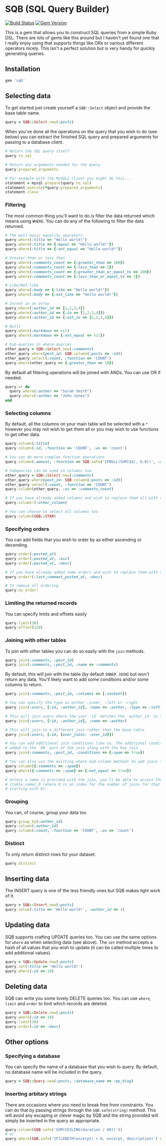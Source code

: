 # SQB (SQL Query Builder)

[![Build Status](https://travis-ci.org/adamcooke/sqb.svg?branch=master)](https://travis-ci.org/adamcooke/sqb) [![Gem Version](https://badge.fury.io/rb/sqb.svg)](https://badge.fury.io/rb/sqb)

This is a gem that allows you to construct SQL queries from a simple Ruby DSL. There are lots of gems like this around but I haven't yet found one that I really enjoy using that supports things like ORs or various different operators nicely. This isn't a perfect solution but is very handy for quickly generating queries.

## Installation

```ruby
gem 'sqb'
```

## Selecting data

To get started just create yourself a `SQB::Select` object and provide the base table name.

```ruby
query = SQB::Select.new(:posts)
```

When you've done all the operations on the query that you wish to do (see below) you can extract the finished SQL query and prepared arguments for passing to a database client.

```ruby
# Return the SQL query itself
query.to_sql

# Return any arguments needed for the query
query.prepared_arguments

# For example with the MySQL2 client you might do this...
statement = mysql.prepare(query.to_sql)
statement.execute(*query.prepared_arguments)
statement.close
```

### Filtering

The most common thing you'll want to do is filter the data returned which means using `WHERE`. You can do any of the following to filter the data returned.

```ruby
# The most basic equality operators
query.where(:title => "Hello world!")
query.where(:title => {:equal => "Hello world!"})
query.where(:title => {:not_equal => "Hello world!"})

# Greater than or less than
query.where(:comments_count => {:greater_than => 100})
query.where(:comments_count => {:less_than => 1})
query.where(:comments_count => {:greater_than_or_equal_to => 100})
query.where(:comments_count => {:less_than_or_equal_to => 1})

# Like/Not like
query.where(:body => {:like => "Hello world!"})
query.where(:body => {:not_like => "Hello world!"})

# In/not in an array
query.where(:author_id => [1,2,3,4])
query.where(:author_id => {:in => [1,2,3,4]})
query.where(:author_id => {:not_in => [1,2,3,4]})

# Nulls
query.where(:markdown => nil)
query.where(:markdown => {:not_equal => nil})

# Sub-queries in where queries
other_query = SQB::Select.new(:comments)
other_query.where(post_id: SQB.column(:posts => :id))
other_query.select(:count, :function => 'COUNT')
query.where(other_query => {:greater_than => 10})
```

By default all filtering operations will be joined with ANDs. You can use OR if needed.

```ruby
query.or do
  query.where(:author => "Sarah Smith")
  query.where(:author => "John Jones")
end
```

### Selecting columns

By default, all the columns on your main table will be selected with a `*` however you may not wish to get them all or you may wish to use functions to get other data.

```ruby
query.column(:title)
query.column(:id, :function => 'COUNT', :as => 'count')

# You can do more complex function operations
query.column(:amount, :function => SQB.safe('IFNULL(SUM($$), 0.0))', :as => 'total')

# Subqueries can be used in columns too
other_query = SQB::Select.new(:comments)
other_query.where(post_id: SQB.column(:posts => :id))
other_query.select(:count, :function => 'COUNT')
query.column(other_query, :as => :comments_count)

# If you have already added columns and wish to replace them all with a new one
query.column!(:other_column)

# You can choose to select all columns too
query.column(SQB::STAR)
```

### Specifying orders

You can add fields that you wish to order by as either ascending or decending.

```ruby
query.order(:posted_at)
query.order(:posted_at, :asc)
query.order(:posted_at, :desc)

# If you have already added some orders and wish to replace them with a new field
query.order!(:last_comment_posted_at, :desc)

# To remove all ordering
query.no_order!
```

### Limiting the returned records

You can specify limits and offsets easily

```ruby
query.limit(30)
query.offset(120)
```

### Joining with other tables

To join with other tables you can do so easily with the `join` methods.

```ruby
query.join(:comments, :post_id)
query.join(:comments, :post_id, :name => :comments)
```

By default, this will join with the table (by default `INNER JOIN`) but won't return any data. You'll likely want to add some conditions and/or some columns to return.

```ruby
query.join(:comments, :post_id, :columns => [:content])

# You can specify the type as either :inner, :left or :right
query.join(:users, [:id, :author_id], :name => :author, :type => :left)

# This will join users where the user `id` matches the `author_id` in the base table
query.join(:users, [:id, :author_id], :name => :author)

# This will join to a different join rather than the base table
query.join(:users, [:id, {user_joins: :user_id}])

# You can add additional join conditions like so. The additional conditions will be
# added to the `ON` part of the join along with the key join.
query.join(:comments, :post_id, :conditions => {:spam => true})

# You can also use the existing where and column methods to add joins to these tables
query.column({:comments => :spam})
query.where({:comments => :spam} => {:not_equal => true})

# Unless a name is provided with the join, you'll be able to access the join as
# [table_name]_0 (where 0 is an index for the number of joins for that table
# starting with 0).
```

### Grouping

You can, of course, group your data too

```ruby
query.group_by(:author_id)
query.column(:author_id)
query.column(:count, :function => 'COUNT', :as => 'count')
```

### Distinct

To only return distinct rows for your dataset:

```ruby
query.distinct
```

## Inserting data

The INSERT query is one of the less friendly ones but SQB makes light work of it.

```ruby
query = SQB::Insert.new(:posts)
query.value(:title => 'Hello world!', :author_id => 1)
```

## Updating data

SQB supports crafting UPDATE queries too. You can use the same options for `where` as when selecting data (see above). The `set` method accepts a hash of all values that you wish to update (it can be called multiple times to add additional values).

```ruby
query = SQB::Update.new(:posts)
query.set(:title => 'Hello world!')
query.where(:id => 10)
```

## Deleting data

SQB can write you some lovely DELETE queries too. You can use `where`, `limit` and `order` to limit which records are deleted.

```ruby
query = SQB::Delete.new(:posts)
query.where(:id => 10)
query.limit(10)
query.order(:id => :desc)
```

## Other options

### Specifying a database

You can specify the name of a database that you wish to query. By default, no database name will be included in the query.

```ruby
query = SQB::Query.new(:posts, :database_name => :my_blog)
```

### Inserting arbitary strings

There are occasions where you need to break free from constraints. You can do that by passing strings through the `SQB.safe(string)` method. This will avoid any escaping or clever magic by SQB and the string provided will simply be inserted in the query as appropriate.

```ruby
query.column(SQB.safe('SUM(CEILING(duration / 60))'))
# or
query.where(SQB.safe('IF(LENGTH(excerpt) > 0, excerpt, description)') => {:equal => "Llamas!"})
```
